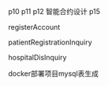 p10
p11
p12
智能合约设计 p15

registerAccount

patientRegistrationInquiry

hospitalDisInquiry

docker部署项目mysql表生成